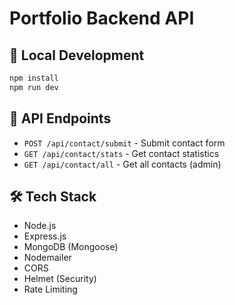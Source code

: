 # Portfolio Backend API


## 🔧 Local Development

```bash
npm install
npm run dev
```

## 📡 API Endpoints

- `POST /api/contact/submit` - Submit contact form
- `GET /api/contact/stats` - Get contact statistics
- `GET /api/contact/all` - Get all contacts (admin)

## 🛠️ Tech Stack

- Node.js
- Express.js
- MongoDB (Mongoose)
- Nodemailer
- CORS
- Helmet (Security)
- Rate Limiting 
